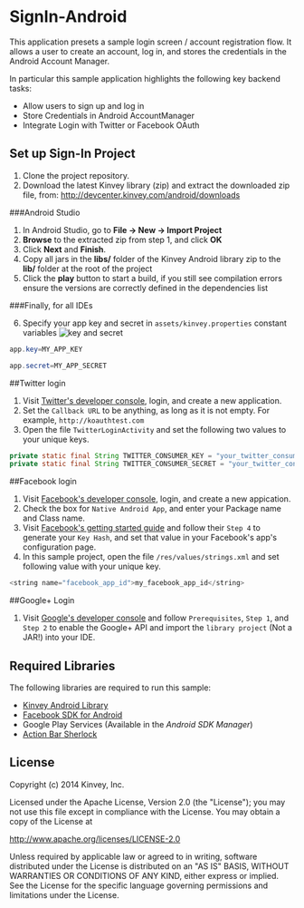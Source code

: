 SignIn-Android
==============

This application presets a sample login screen / account registration flow.  It allows a user to create an account, log in, and stores the credentials in the Android Account Manager.  

In particular this sample application highlights the following key backend tasks:

* Allow users to sign up and log in
* Store Credentials in Android AccountManager
* Integrate Login with Twitter or Facebook OAuth


## Set up Sign-In Project

1. Clone the project repository.
2. Download the latest Kinvey library (zip) and extract the downloaded zip file, from: http://devcenter.kinvey.com/android/downloads

###Android Studio

1. In Android Studio, go to **File &rarr; New &rarr; Import Project**
2. **Browse** to the extracted zip from step 1, and click **OK**
3. Click **Next** and **Finish**.
4. Copy all jars in the **libs/** folder of the Kinvey Android library zip to the **lib/** folder at the root of the project
5.  Click the **play** button to start a build, if you still see compilation errors ensure the versions are correctly defined in the dependencies list


###Finally, for all IDEs

6. Specify your app key and secret in `assets/kinvey.properties` constant variables
![key and secret]()


```java
app.key=MY_APP_KEY

app.secret=MY_APP_SECRET
```

##Twitter login

1.  Visit [Twitter's developer console](www.dev.twitter.com), login, and create a new application.
2.  Set the `Callback URL` to be anything, as long as it is not empty.  For example, `http://koauthtest.com`
3.  Open the file `TwitterLoginActivity` and set the following two values to your unique keys.

```java
private static final String TWITTER_CONSUMER_KEY = "your_twitter_consumer_key";
private static final String TWITTER_CONSUMER_SECRET = "your_twitter_consumer_secret";
```	

##Facebook login

1.  Visit [Facebook's developer console](https://developers.facebook.com/), login, and create a new appication.
2.  Check the box for `Native Android App`, and enter your Package name and Class name.
3.  Visit [Facebook's getting started guide](https://developers.facebook.com/docs/getting-started/facebook-sdk-for-android/3.0/) and follow their `Step 4` to generate your `Key Hash`, and set that value in your Facebook's app's configuration page.
4.  In this sample project, open the file `/res/values/strings.xml` and set following value with your unique key.

```java
<string name="facebook_app_id">my_facebook_app_id</string>
```

##Google+ Login

1.  Visit [Google's developer console](https://developers.google.com/+/mobile/android/getting-started) and follow `Prerequisites`, `Step 1`, and `Step 2` to enable the Google+ API and import the `library project` (Not a JAR!) into your IDE.

## Required Libraries
The following libraries are required to run this sample: 
* [Kinvey Android Library](http://devcenter.kinvey.com/android/downloads)
* [Facebook SDK for Android](https://developers.facebook.com/android/)
* Google Play Services (Available in the *Android SDK Manager*)
* [Action Bar Sherlock](http://actionbarsherlock.com/)


## License

Copyright (c) 2014 Kinvey, Inc.

Licensed under the Apache License, Version 2.0 (the "License");
you may not use this file except in compliance with the License.
You may obtain a copy of the License at

http://www.apache.org/licenses/LICENSE-2.0

Unless required by applicable law or agreed to in writing, software
distributed under the License is distributed on an "AS IS" BASIS,
WITHOUT WARRANTIES OR CONDITIONS OF ANY KIND, either express or implied.
See the License for the specific language governing permissions and
limitations under the License.





